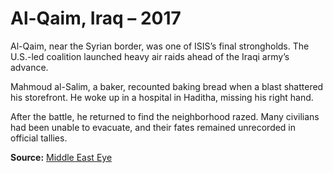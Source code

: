 # Al-Qaim, Iraq – 2017

Al-Qaim, near the Syrian border, was one of ISIS’s final strongholds. The U.S.-led coalition launched heavy air raids ahead of the Iraqi army’s advance.

Mahmoud al-Salim, a baker, recounted baking bread when a blast shattered his storefront. He woke up in a hospital in Haditha, missing his right hand.

After the battle, he returned to find the neighborhood razed. Many civilians had been unable to evacuate, and their fates remained unrecorded in official tallies.

**Source:** [Middle East Eye](https://www.middleeasteye.net/news/iraq-al-qaim-battle-isis-us-airstrikes)